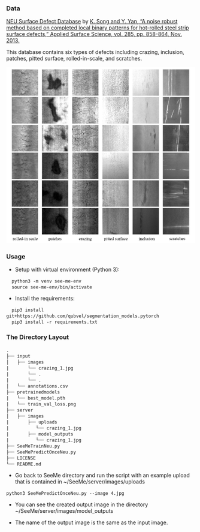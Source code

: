 ### Data

[NEU Surface Defect Database](http://faculty.neu.edu.cn/yunhyan/NEU_surface_defect_database.html) by [K. Song and Y. Yan, “A noise robust method based on completed local binary patterns for hot-rolled steel strip surface defects,” Applied Surface Science, vol. 285, pp. 858-864, Nov. 2013.](https://www.sciencedirect.com/science/article/pii/S0169433213016437)


This database contains six types of defects including crazing, inclusion, patches, pitted surface, rolled-in-scale, and scratches.


![data](dataset_sample.png)

### Usage
- Setup with virtual environment (Python 3):
```
  python3 -m venv see-me-env
  source see-me-env/bin/activate
```
- Install the requirements:
```
  pip3 install git+https://github.com/qubvel/segmentation_models.pytorch
  pip3 install -r requirements.txt
 ```

### The Directory Layout

    .
    ├── input          
    │   ├── images         
    |       └── crazing_1.jpg
    |       └── .
    |       └── .
    │   └── annotations.csv        
    ├── pretrainedmodels 
    |   └── best_model.pth
    |   └── train_val_loss.png
    ├── server
    │   ├── images          
    |       ├── uploads   
    |          └── crazing_1.jpg
    |       ├── model_outputs   
    |          └── crazing_1.jpg
    ├── SeeMeTrainNeu.py   
    ├── SeeMePredictOnceNeu.py   
    ├── LICENSE
    └── README.md

- Go back to SeeMe directory and run the script with an example upload that is contained in ~/SeeMe/server/images/uploads
```
python3 SeeMePredictOnceNeu.py --image 4.jpg
```
- You can see the created output image in the directory ~/SeeMe/server/images/model_outputs

- The name of the output image is the same as the input image.

